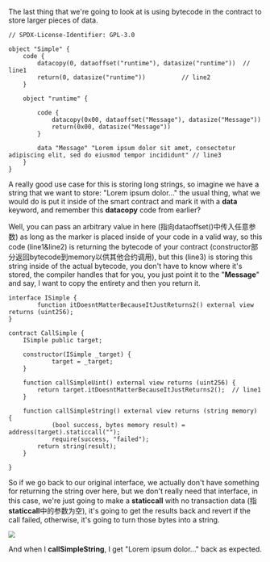 The last thing that we're going to look at is using bytecode in the contract to store larger pieces of data. 

```solidity
// SPDX-License-Identifier: GPL-3.0

object "Simple" {
    code {
        datacopy(0, dataoffset("runtime"), datasize("runtime"))  // line1
        return(0, datasize("runtime"))          // line2
    }

    object "runtime" {
        
        code {
            datacopy(0x00, dataoffset("Message"), datasize("Message"))
            return(0x00, datasize("Message"))
        }

        data "Message" "Lorem ipsum dolor sit amet, consectetur adipiscing elit, sed do eiusmod tempor incididunt" // line3
    }
}
```

A really good use case for this is storing long strings, so imagine we have a string that we want to store: "Lorem ipsum dolor..." the usual thing, what we would do is put it inside of the smart contract and mark it with a **data** keyword, and remember this **datacopy** code from earlier? 

Well, you can pass an arbitrary value in here (指向dataoffset()中传入任意参数) as long as the marker is placed inside of your code in a valid way, so this code (line1&line2) is returning the bytecode of your contract (constructor部分返回bytecode到memory以供其他合约调用), but this (line3) is storing this string inside of the actual bytecode, you don't have to know where it's stored, the compiler handles that for you, you just point it to the "**Message**" and say, I want to copy the entirety and then you return it.

```solidity
interface ISimple {
		function itDoesntMatterBecauseItJustReturns2() external view returns (uint256);
}

contract CallSimple {
    ISimple public target;

    constructor(ISimple _target) {
    		target = _target;
    }

    function callSimpleUint() external view returns (uint256) {
        return target.itDoesntMatterBecauseItJustReturns2();  // line1
    }
     
    function callSimpleString() external view returns (string memory)  {
    		(bool success, bytes memory result) = address(target).staticcall("");
    		require(success, "failed");
        return string(result);
    }
    
}
```

So if we go back to our original interface, we actually don't have something for returning the string over here, but we don't really need that interface, in this case, we're just going to make a **staticcall** with no transaction data (指**staticcall**中的参数为空), it's going to get the results back and revert if the call failed, otherwise, it's going to turn those bytes into a string.

<img src="https://gitee.com/elvinsj/bootcamp/raw/main/week8/Yul%20and%20Assembly/Section4/callsimplestring.png" style="zoom:80%;" />

And when I **callSimpleString**, I get "Lorem ipsum dolor..." back as expected.